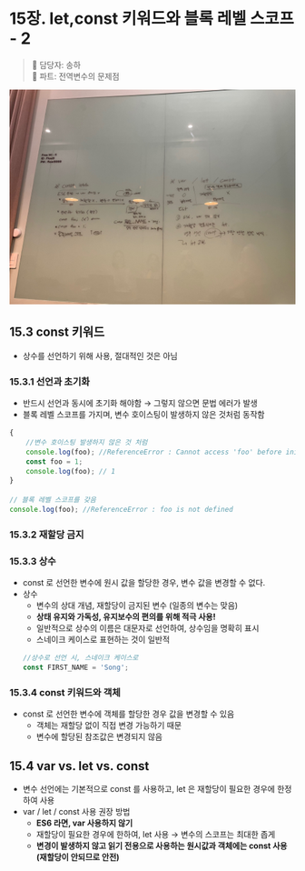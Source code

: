 # 15장. let,const 키워드와 블록 레벨 스코프 - 2

> 👩‍ 담당자: 송하<br/>
> 📝 파트: 전역변수의 문제점

![15-2-송하-칠판사진](../img/15-2-송하칠판.jpeg)

## 15.3 const 키워드
- 상수를 선언하기 위해 사용, 절대적인 것은 아님

### 15.3.1 선언과 초기화
- 반드시 선언과 동시에 초기화 해야함 → 그렇지 않으면 문법 에러가 발생
- 블록 레벨 스코프를 가지며, 변수 호이스팅이 발생하지 않은 것처럼 동작함

```jsx
{
	//변수 호이스팅 발생하지 않은 것 처럼
	console.log(foo); //ReferenceError : Cannot access 'foo' before initialization
	const foo = 1;
	console.log(foo); // 1
}

// 블록 레벨 스코프를 갖음
console.log(foo); //ReferenceError : foo is not defined
```

### 15.3.2 재할당 금지

### 15.3.3 상수
- const 로 선언한 변수에 원시 값을 할당한 경우, 변수 값을 변경할 수 없다.
- 상수
    - 변수의 상대 개념, 재할당이 금지된 변수 (일종의 변수는 맞음)
    - **상태 유지와 가독성, 유지보수의 편의를 위해 적극 사용!**
    - 일반적으로 상수의 이름은 대문자로 선언하여, 상수임을 명확히 표시
    - 스네이크 케이스로 표현하는 것이 일반적
    ```jsx
    //상수로 선언 시, 스네이크 케이스로
    const FIRST_NAME = 'Song';
    ```

### 15.3.4 const 키워드와 객체
- const 로 선언한 변수에 객체를 할당한 경우 값을 변경할 수 있음
    - 객체는 재할당 없이 직접 변경 가능하기 때문
    - 변수에 할당된 참조값은 변경되지 않음

## 15.4 var vs. let vs. const
- 변수 선언에는 기본적으로 const 를 사용하고, let 은 재할당이 필요한 경우에 한정하여 사용
- var / let / const 사용 권장 방법
    - **ES6 라면, var 사용하지 않기**
    - 재할당이 필요한 경우에 한하여, let 사용 → 변수의 스코프는 최대한 좁게
    - **변경이 발생하지 않고 읽기 전용으로 사용하는 원시값과 객체에는 const 사용 (재할당이 안되므로 안전)**